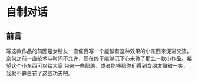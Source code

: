 # 自制对话

## 前言
写这款作品的前因是女朋友一直催我写一个能够有这种效果的小东西来促进交流，奈何之前一直技术与时间不允许，现在终于能够沉下心来做了那么一款小作品。希望这个小东西可以给大家
带来一些帮助，或者能够帮你们得到女朋友微微一笑，我就不算白花了这些功夫吧。

